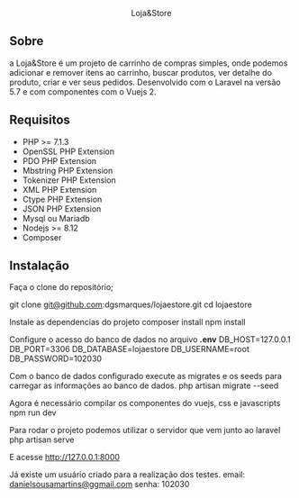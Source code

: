 <p align="center">Loja&Store</p>

## Sobre

a Loja&Store é um projeto de carrinho de compras simples, onde podemos adicionar e remover itens ao carrinho, buscar produtos,
ver detalhe do produto, criar e ver seus pedidos. Desenvolvido com o Laravel na versão 5.7 e com componentes com o Vuejs 2.

## Requisitos

- PHP >= 7.1.3
- OpenSSL PHP Extension
- PDO PHP Extension
- Mbstring PHP Extension
- Tokenizer PHP Extension
- XML PHP Extension
- Ctype PHP Extension
- JSON PHP Extension
- Mysql ou Mariadb
- Nodejs >= 8.12
- Composer

## Instalação

Faça o clone do repositório;

git clone git@github.com:dgsmarques/lojaestore.git
cd lojaestore

Instale as dependencias do projeto
composer install
npm install

Configure o acesso do banco de dados no arquivo **.env**
DB_HOST=127.0.0.1
DB_PORT=3306
DB_DATABASE=lojaestore
DB_USERNAME=root
DB_PASSWORD=102030

Com o banco de dados configurado execute as migrates e os seeds para carregar as informações ao banco de dados.
php artisan migrate --seed

Agora é necessário compilar os componentes do vuejs, css e javascripts
npm run dev

Para rodar o projeto podemos utilizar o servidor que vem junto ao laravel
php artisan serve

E acesse http://127.0.0.1:8000

Já existe um usuário criado para a realização dos testes.
email: danielsousamartins@ggmail.com
senha: 102030